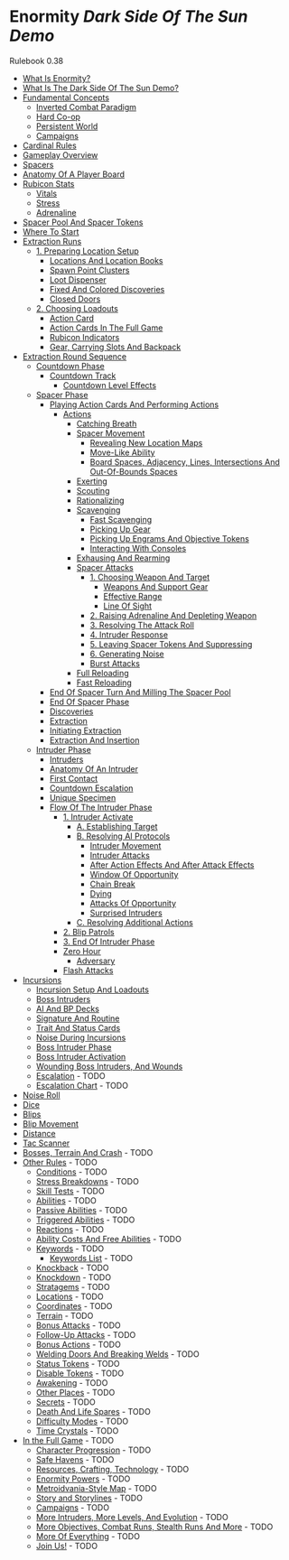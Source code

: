 # Enormity _Dark Side Of The Sun Demo_

Rulebook 0.38

- [What Is Enormity?](what-is-enormity.md)
- [What Is The Dark Side Of The Sun Demo?](what-is-the-dark-side-of-the-sun-demo.md)
- [Fundamental Concepts](fundamental-concepts.md)
  - [Inverted Combat Paradigm](fundamental-concepts.md#inverted-combat-paradigm)
  - [Hard Co-op](fundamental-concepts.md#hard-co-op)
  - [Persistent World](fundamental-concepts.md#persistent-world)
  - [Campaigns](fundamental-concepts.md#campaigns)
- [Cardinal Rules](cardinal-rules.md)
- [Gameplay Overview](gameplay-overview.md)
- [Spacers](spacers.md)
- [Anatomy Of A Player Board](anatomy-of-a-player-board.md)
- [Rubicon Stats](rubicon-stats.md)
  - [Vitals](rubicon-stats.md#vitals)
  - [Stress](rubicon-stats.md#stress)
  - [Adrenaline](rubicon-stats.md#adrenaline)
- [Spacer Pool And Spacer Tokens](spacer-pool-and-spacer-tokens.md)
- [Where To Start](where-to-start.md)
- [Extraction Runs](extraction-runs.md)
  - [1. Preparing Location Setup](extraction-runs.md#1-preparing-location-setup)
    - [Locations And Location Books](locations-and-location-books.md)
    - [Spawn Point Clusters](spawn-point-clusters.md)
    - [Loot Dispenser](loot-dispenser.md)
    - [Fixed And Colored Discoveries](fixed-and-colored-discoveries.md)
    - [Closed Doors](closed-doors.md)
  - [2. Choosing Loadouts](extraction-runs.md#2-choosing-loadouts)
    - [Action Card](action-card.md)
    - [Action Cards In The Full Game](action-cards-in-the-full-game.md)
    - [Rubicon Indicators](rubicon-indicators.md)
    - [Gear, Carrying Slots And Backpack](gear-carrying-slots-and-backpack.md)
- [Extraction Round Sequence](extraction-round-sequence.md)
  - [Countdown Phase](countdown-phase.md)
    - [Countdown Track](countdown-track.md)
      - [Countdown Level Effects](countdown-level-effects.md)
  - [Spacer Phase](spacer-phase.md)
    - [Playing Action Cards And Performing Actions](playing-action-cards-and-performing-actions.md)
      - [Actions](actions.md)
        - [Catching Breath](catching-breath.md)
        - [Spacer Movement](spacer-movement.md)
          - [Revealing New Location Maps](spacer-movement.md#revealing-new-location-maps)
          - [Move-Like Ability](spacer-movement.md#move-like-ability)
          - [Board Spaces, Adjacency, Lines, Intersections And Out-Of-Bounds Spaces](board-spaces-adjacency-lines-intersections-and-out-of-bounds-spaces.md)
        - [Exerting](exerting.md)
        - [Scouting](scouting.md)
        - [Rationalizing](rationalizing.md)
        - [Scavenging](scavenging.md)
          - [Fast Scavenging](scavenging.md#fast-scavenging)
          - [Picking Up Gear](scavenging.md#picking-up-gear)
          - [Picking Up Engrams And Objective Tokens](scavenging.md#picking-up-engrams-and-objective-tokens)
          - [Interacting With Consoles](scavenging.md#interacting-with-consoles)
        - [Exhausing And Rearming](exhausting-and-rearming.md)
        - [Spacer Attacks](spacer-attacks.md)
          - [1. Choosing Weapon And Target](spacer-attacks.md#1-choosing-weapon-and-target)
            - [Weapons And Support Gear](weapons-and-support-gear.md)
            - [Effective Range](effective-range.md)
            - [Line Of Sight](line-of-sight.md)
          - [2. Raising Adrenaline And Depleting Weapon](spacer-attacks.md#2-raising-adrenaline-and-depleting-weapon)
          - [3. Resolving The Attack Roll](spacer-attacks.md#3-resolving-the-attack-roll)
          - [4. Intruder Response](spacer-attacks.md#4-intruder-responses)
          - [5. Leaving Spacer Tokens And Suppressing](spacer-attacks.md#5-leaving-spacer-tokens-and-suppressing)
          - [6. Generating Noise](spacer-attacks.md#6-generating-noise)
          - [Burst Attacks](spacer-attacks.md#burst-attacks)
        - [Full Reloading](full-reloading.md)
        - [Fast Reloading](fast-reloading.md)
    - [End Of Spacer Turn And Milling The Spacer Pool](end-of-spacer-turn-and-milling-the-spacer-pool.md)
    - [End Of Spacer Phase](end-of-spacer-phase.md)
    - [Discoveries](discoveries.md)
    - [Extraction](extraction.md)
    - [Initiating Extraction](initiating-extraction.md)
    - [Extraction And Insertion](extraction-and-insertion.md)
  - [Intruder Phase](intruder-phase.md)
    - [Intruders](intruder-phase.md#intruders)
    - [Anatomy Of An Intruder](anatomy-of-an-intruder.md)
    - [First Contact](first-contact.md)
    - [Countdown Escalation](countdown-escalation.md)
    - [Unique Specimen](unique-specimen.md)
    - [Flow Of The Intruder Phase](flow-of-the-intruder-phase.md)
      - [1. Intruder Activate](intruder-activate.md)
        - [A. Establishing Target](establishing-target.md)
        - [B. Resolving AI Protocols](resolving-ai-protocols.md)
          - [Intruder Movement](resolving-ai-protocols.md#intruder-movement)
          - [Intruder Attacks](resolving-ai-protocols.md#intruder-attacks)
          - [After Action Effects And After Attack Effects](resolving-ai-protocols.md#after-action-effects-and-after-attack-effects)
          - [Window Of Opportunity](resolving-ai-protocols.md#window-of-opportunity)
          - [Chain Break](resolving-ai-protocols.md#chain-break)
          - [Dying](resolving-ai-protocols.md#dying)
          - [Attacks Of Opportunity](resolving-ai-protocols.md#attacks-of-opportunity)
          - [Surprised Intruders](resolving-ai-protocols.md#surprised-intruders)
        - [C. Resolving Additional Actions](resolving-additional-actions.md)
      - [2. Blip Patrols](blip-patrols.md)
      - [3. End Of Intruder Phase](end-of-intruder-phase.md)
      - [Zero Hour](zero-hour.md)
        - [Adversary](zero-hour.md#adversary)
      - [Flash Attacks](flash-attacks.md)
- [Incursions](incursions.md)
  - [Incursion Setup And Loadouts](incursion-setup-and-loadouts.md)
  - [Boss Intruders](boss-intruders.md)
  - [AI And BP Decks](ai-and-bp-decks.md)
  - [Signature And Routine](signature-and-routine.md)
  - [Trait And Status Cards](trait-and-status-cards.md)
  - [Noise During Incursions](noise-during-incursions.md)
  - [Boss Intruder Phase](boss-intruder-phase.md)
  - [Boss Intruder Activation](boss-intruder-activation.md)
  - [Wounding Boss Intruders, And Wounds](wounding-boss-intruders-and-wounds.md)
  - [Escalation](escalation.md) - TODO
  - [Escalation Chart](escalation-chart.md) - TODO
- [Noise Roll](noise-roll.md)
- [Dice](dice.md)
- [Blips](blips.md)
- [Blip Movement](blip-movement.md)
- [Distance](distance.md)
- [Tac Scanner](tac-scanner.md)
- [Bosses, Terrain And Crash](bosses-terrain-and-crash.md) - TODO
- [Other Rules](other-rules.mdd) - TODO
  - [Conditions](conditions.md) - TODO
  - [Stress Breakdowns](stress-breakdowns.md) - TODO
  - [Skill Tests](skill-tests.md) - TODO
  - [Abilities](abilities.md) - TODO
  - [Passive Abilities](passive-abilities.md) - TODO
  - [Triggered Abilities](triggered-abilities.md) - TODO
  - [Reactions](reactions.md) - TODO
  - [Ability Costs And Free Abilities](abilities-costs-and-free-abilities.md) - TODO
  - [Keywords](keywords.md) - TODO
    - [Keywords List](keywords.md#keywords-list) - TODO
  - [Knockback](knockback.md) - TODO
  - [Knockdown](knockdown.md) - TODO
  - [Stratagems](stratagems.md) - TODO
  - [Locations](locations.md) - TODO
  - [Coordinates](coordinates.md) - TODO
  - [Terrain](terrain.md) - TODO
  - [Bonus Attacks](bonus-attacks.md) - TODO
  - [Follow-Up Attacks](follow-up-attacks.md) - TODO
  - [Bonus Actions](bonus-actions.md) - TODO
  - [Welding Doors And Breaking Welds](welding-doors-and-breaking-welds.md) - TODO
  - [Status Tokens](status-tokens.md) - TODO
  - [Disable Tokens](disable-tokens.md) - TODO
  - [Awakening](awakening.md) - TODO
  - [Other Places](other-places.md) - TODO
  - [Secrets](secrets.md) - TODO
  - [Death And Life Spares](death-and-life-spares.md) - TODO
  - [Difficulty Modes](difficulty-modes.md) - TODO
  - [Time Crystals](time-crystals.md) - TODO
- [In the Full Game](in-the-full-game.md) - TODO
  - [Character Progression](in-the-full-game.md) - TODO
  - [Safe Havens](in-the-full-game.md) - TODO
  - [Resources, Crafting, Technology](in-the-full-game.md) - TODO
  - [Enormity Powers](in-the-full-game.md) - TODO
  - [Metroidvania-Style Map](in-the-full-game.md) - TODO
  - [Story and Storylines](in-the-full-game.md) - TODO
  - [Campaigns](in-the-full-game.md) - TODO
  - [More Intruders, More Levels, And Evolution](in-the-full-game.md) - TODO
  - [More Objectives, Combat Runs, Stealth Runs And More](in-the-full-game.md) - TODO
  - [More Of Everything](in-the-full-game.md) - TODO
  - [Join Us!](in-the-full-game.md) - TODO